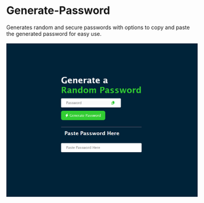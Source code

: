 # Generate-Password

Generates random and secure passwords with options to copy and paste the generated password for easy use.
<br/>
<br/>
<img src="../../assets/Generate-Password.png" />

